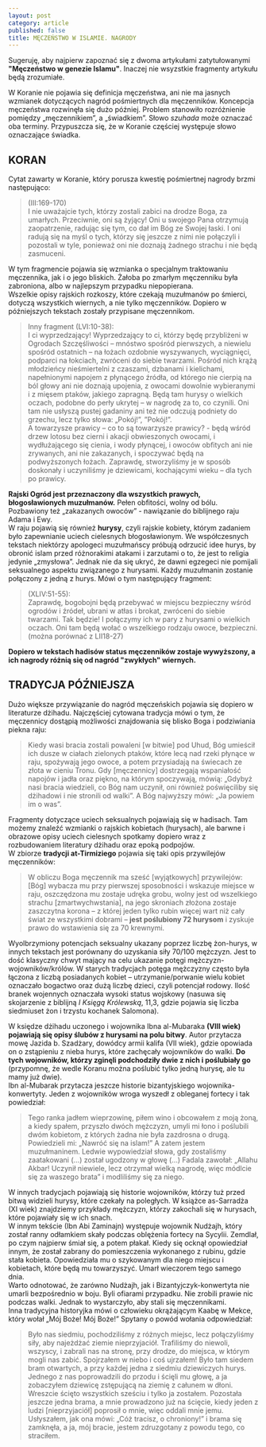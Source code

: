 ```yaml
---
layout: post
category: article
published: false
title: MĘCZEŃSTWO W ISLAMIE. NAGRODY
---
```

Sugeruję, aby najpierw zapoznać się z dwoma artykułami zatytułowanymi **"Męczeństwo w genezie Islamu"**. Inaczej nie wsyzstkie fragmenty artykułu będą zrozumiałe.

W Koranie nie pojawia się definicja męczeństwa, ani nie ma jasnych wzmianek dotyczących nagród pośmiertnych dla męczenników. Koncepcja męczeństwa rozwinęła się dużo później. 
Problem stanowiło rozróżnienie pomiędzy „męczennikiem”, a „świadkiem”. Słowo _szuhada_ może oznaczać oba terminy. Przypuszcza się, że w Koranie częściej występuje słowo oznaczające świadka.      

## KORAN
Cytat zawarty w Koranie, który porusza kwestię pośmiertnej nagrody brzmi następująco: 

> (III:169-170)                     
 I nie uważajcie tych, którzy zostali zabici na drodze Boga, za umarłych. Przeciwnie, oni są żyjący! Oni u swojego Pana otrzymują zaopatrzenie, radując się tym, co dał im Bóg ze Swojej łaski. I oni radują się na myśl o tych, którzy się jeszcze z nimi nie połączyli i pozostali w tyle, ponieważ oni nie doznają żadnego strachu i nie będą zasmuceni.       

W tym fragmencie pojawia się wzmianka o specjalnym traktowaniu męczennika, jak i o jego bliskich. Żałoba po zmarłym męczenniku była zabroniona, albo w najlepszym przypadku niepopierana.                        
Wszelkie opisy rajskich rozkoszy, które czekają muzułmanów po śmierci, dotyczą wszystkich wiernych, a nie tylko męczenników. Dopiero w późniejszych tekstach zostały przypisane męczennikom.

> Inny fragment (LVI:10-38):          
I ci wyprzedzający! Wyprzedzający to ci, którzy będę przybliżeni w Ogrodach Szczęśliwości – mnóstwo spośród pierwszych, a niewielu spośród ostatnich – na łożach ozdobnie wyszywanych, wyciągnięci, podparci na łokciach, zwróceni do siebie twarzami. Pośród nich krążą młodzieńcy nieśmiertelni z czaszami, dzbanami i kielichami, napełnionymi napojem z płynącego źródła, od którego nie cierpią na ból głowy ani nie doznają upojenia, z owocami dowolnie wybieranymi i z mięsem ptaków, jakiego zapragną. Będą tam hurysy o wielkich oczach, podobne do perły ukrytej – w nagrodę za to, co czynili. Oni tam nie usłyszą pustej gadaniny ani też nie odczują podniety do grzechu, lecz tylko słowa: „Pokój!”, ”Pokój!”.        
A towarzysze prawicy – co to są towarzysze prawicy? - będą wśród drzew lotosu bez cierni i akacji obwieszonych owocami, i wydłużającego się cienia, i wody płynącej, i owoców obfitych ani nie zrywanych, ani nie zakazanych, i spoczywać będą na podwyższonych łożach. Zaprawdę, stworzyliśmy je w sposób doskonały i uczyniliśmy je dziewicami, kochającymi wieku – dla tych po prawicy.         

**Rajski Ogród jest przeznaczony dla wszystkich prawych, błogosławionych muzułmanów.** Pełen obfitości, wolny od bólu. Pozbawiony też „zakazanych owoców” - nawiązanie do biblijnego raju Adama i Ewy.          
W raju pojawią się również **hurysy**, czyli rajskie kobiety, którym zadaniem było zapewnianie uciech cielesnych błogosławionym. We współczesnych tekstach niektórzy apologeci muzułmańscy próbują odrzucić idee hurys, by obronić islam przed różnorakimi atakami i zarzutami o to, że jest to religia jedynie „zmysłowa”. Jednak nie da się ukryć, że dawni egzegeci nie pomijali seksualnego aspektu związanego z hurysami. Każdy muzułmanin zostanie połączony z jedną z hurys. Mówi o tym następujący fragment:         

> (XLIV:51-55):            
Zaprawdę, bogobojni będą przebywać w miejscu bezpieczny wśród ogrodów i źródeł, ubrani w atłas i brokat, zwróceni do siebie twarzami. Tak będzie! I połączymy ich w pary z hurysami o wielkich oczach. Oni tam będą wołać o wszelkiego rodzaju owoce, bezpieczni.           
(można porównać z LII18-27)        

**Dopiero w tekstach hadisów status męczenników zostaje wywyższony, a ich nagrody różnią się od nagród "zwykłych" wiernych.**

## TRADYCJA PÓŹNIEJSZA
Dużo większe przywiązanie do nagród męczeńskich pojawia się dopiero w literaturze dżihadu. Najczęściej cytowana tradycja mówi o tym, że męczennicy dostąpią możliwości znajdowania się blisko Boga i podziwiania piekna raju:

> Kiedy wasi bracia zostali powaleni [w bitwie] pod Uhud, Bóg umieścił ich dusze w ciałach zielonych ptaków, które lecą nad rzeki płynące w raju, spożywają jego owoce, a potem przysiadają na świecach ze złota w cieniu Tronu. Gdy [męczennicy] dostrzegają wspaniałość napojów i jadła oraz piękno, na którym spoczywają, mówią: „Gdybyż nasi bracia wiedzieli, co Bóg nam uczynił, oni również poświęciliby się dżihadowi i nie stronili od walki”. A Bóg najwyższy mówi: „Ja powiem im o was”.

Fragmenty dotyczące uciech seksualnych pojawiają się w hadisach. Tam możemy znaleźć wzmianki o rajskich kobietach (hurysach), ale barwne i obrazowe opisy uciech cielesnych spotkamy dopiero wraz z rozbudowaniem literatury dżihadu oraz epoką podpojów.          
W zbiorze **tradycji at-Tirmiziego** pojawia się taki opis przywilejów męczenników:      

> W obliczu Boga męczennik ma sześć [wyjątkowych] przywilejów: [Bóg] wybacza mu przy pierwszej sposobności i wskazuje miejsce w raju, oszczędzona mu zostaje udręka grobu, wolny jest od wszelkiego strachu [zmartwychwstania], na jego skroniach złożona zostaje zaszczytna korona – z której jeden tylko rubin więcej wart niż cały świat ze wszystkimi dobrami – **jest poślubiony 72 hurysom** i zyskuje prawo do wstawienia się za 70 krewnymi.  

Wyolbrzymiony potencjach seksualny ukazany poprzez liczbę żon-hurys, w innych tekstach jest porównany do uzyskania siły 70/100 mężczyzn. Jest to dość klasyczny chwyt mający na celu ukazanie potęgi mężczyzn-wojowników/królów. W starych tradycjach potęga mężczyzny często była łączona z liczbą posiadanych kobiet – utrzymanie/porwanie wielu kobiet oznaczało bogactwo oraz dużą liczbę dzieci, czyli potencjał rodowy. Ilość branek wojennych oznaczała wysoki status wojskowy (nasuwa się skojarzenie z biblijną _I Księgą Królewską_, 11,3, gdzie pojawia się liczba siedmiuset żon i trzystu kochanek Salomona).         

W księdze dżihadu uczonego i wojownika Ibna al-Mubaraka **(VIII wiek) pojawiają się opisy ślubów z hurysami na polu bitwy**. Autor przytacza mowę Jazida b. Szadżary, dowódcy armii kalifa (VII wiek), gdzie opowiada on o zstąpieniu z nieba hurys, które zachęcały wojowników do walki. **Do tych wojowników, którzy zginęli podchodziły dwie z nich i poślubiały go** (przypomnę, że wedle Koranu można poślubić tylko jedną hurysę, ale tu mamy już dwie).       
Ibn al-Mubarak przytacza jeszcze historie bizantyjskiego wojownika-konwertyty. Jeden z wojowników wroga wyszedł z obleganej fortecy i tak powiedział:

> Tego ranka jadłem wieprzowinę, piłem wino i obcowałem z moją żoną, a kiedy spałem, przyszło dwóch mężczyzn, umyli mi łono i poślubili dwóm kobietom, z których żadna nie była zazdrosna o drugą. Powiedzieli mi: „Nawróć się na islam!” A zatem jestem muzułmaninem. Ledwie wypowiedział słowa, gdy zostaliśmy zaatakowani (…) został ugodzony w głowę (…) Fadala zawołał: „Allahu Akbar! Uczynił niewiele, lecz otrzymał wielką nagrodę, więc módlcie się za waszego brata” i modliliśmy się za niego.

W innych tradycjach pojawiają się historie wojowników, którzy tuż przed bitwą widzieli hurysy, które czekały na poległych. W książce as-Sarradża (XI wiek) znajdziemy przykłady mężczyzn, którzy zakochali się w hurysach, które pojawiały się w ich snach.      
W innym tekście (Ibn Abi Zaminajn) występuje wojownik Nudżajh, który został ranny odłamkiem skały podczas oblężenia fortecy na Sycylii. Zemdlał, po czym najpierw śmiał się, a potem płakał. Kiedy się ocknął opowiedział innym, że został zabrany do pomieszczenia wykonanego z rubinu, gdzie stała kobieta.  Opowiedziała mu o szykowanym dla niego miejscu i kobietach, które będą mu towarzyszyć. Umarł wieczorem tego samego dnia.           
Warto odnotować, że zarówno Nudżajh, jak i Bizantyjczyk-konwertyta nie umarli bezpośrednio w boju. Byli ofiarami przypadku. Nie zrobili prawie nic podczas walki. Jednak to wystarczyło, aby stali się męczennikami.        
Inna tradycyjna historyjka mówi o człowieku okrążającym Kaabę w Mekce, który wołał „Mój Boże! Mój Boże!” Spytany o powód wołania odpowiedział:        

> Było nas siedmiu, pochodziliśmy z różnych miejsc, lecz połączyliśmy siły, aby najeżdżać ziemie nieprzyjaciół. Trafiliśmy do niewoli, wszyscy, i zabrali nas na stronę, przy drodze, do miejsca, w którym mogli nas zabić. Spojrzałem w niebo i coś ujrzałem! Było tam siedem bram otwartych, a przy każdej jedna z siedmiu dziewiczych hurys. Jednego z nas poprowadzili do przodu i ścięli mu głowę, a ja zobaczyłem dziewicę zstępującą na ziemię z całunem w dłoni. Wreszcie ścięto wszystkich sześciu i tylko ja zostałem. Pozostała jeszcze jedna brama, a mnie prowadzono już na ścięcie, kiedy jeden z ludzi [nieprzyjaciół] poprosił o mnie, więc oddali mnie jemu. Usłyszałem, jak ona mówi: „Cóż tracisz, o chroniony!” i brama się zamknęła, a ja, mój bracie, jestem zdruzgotany z powodu tego, co straciłem.






